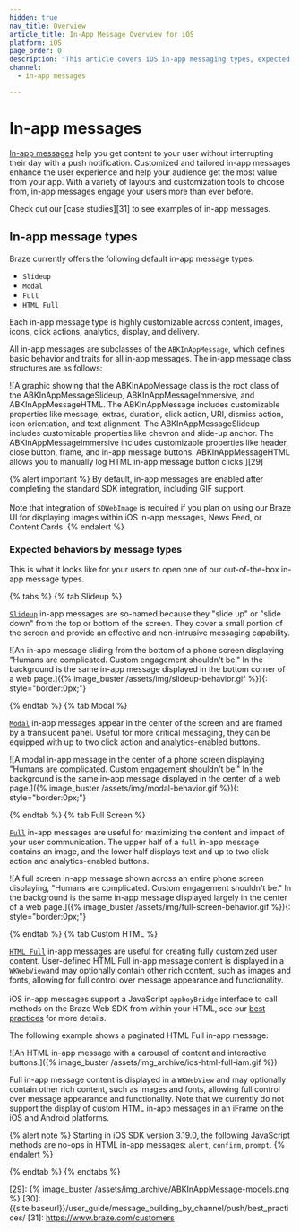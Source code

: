 ```yaml
---
hidden: true
nav_title: Overview
article_title: In-App Message Overview for iOS
platform: iOS
page_order: 0
description: "This article covers iOS in-app messaging types, expected bahaviors, and several use cases."
channel:
  - in-app messages

---
```


# In-app messages

[In-app messages]({{site.baseurl}}/user_guide/message_building_by_channel/in-app_messages/) help you get content to your user without interrupting their day with a push notification. Customized and tailored in-app messages enhance the user experience and help your audience get the most value from your app. With a variety of layouts and customization tools to choose from, in-app messages engage your users more than ever before.

Check out our [case studies][31] to see examples of in-app messages.

## In-app message types

Braze currently offers the following default in-app message types: 

- `Slideup`
- `Modal`
- `Full`
- `HTML Full`

Each in-app message type is highly customizable across content, images, icons, click actions, analytics, display, and delivery.

All in-app messages are subclasses of the `ABKInAppMessage`, which defines basic behavior and traits for all in-app messages. The in-app message class structures are as follows:

![A graphic showing that the ABKInAppMessage class is the root class of the ABKInAppMessageSlideup, ABKInAppMessageImmersive, and ABKInAppMessageHTML. The ABKInAppMessage includes customizable properties like message, extras, duration, click action, URI, dismiss action, icon orientation, and text alignment. The ABKInAppMessageSlideup includes customizable properties like chevron and slide-up anchor. The ABKInAppMessageImmersive includes customizable properties like header, close button, frame, and in-app message buttons. ABKInAppMessageHTML allows you to manually log HTML in-app message button clicks.][29]

{% alert important %}
By default, in-app messages are enabled after completing the standard SDK integration, including GIF support. 
<br><br>
Note that integration of `SDWebImage` is required if you plan on using our Braze UI for displaying images within iOS in-app messages, News Feed, or Content Cards.
{% endalert %}

### Expected behaviors by message types

This is what it looks like for your users to open one of our out-of-the-box in-app message types.

{% tabs %}
{% tab Slideup %}

[`Slideup`](https://appboy.github.io/appboy-ios-sdk/docs/interface_a_b_k_in_app_message_slideup.html) in-app messages are so-named because they "slide up" or "slide down" from the top or bottom of the screen. They cover a small portion of the screen and provide an effective and non-intrusive messaging capability.

![An in-app message sliding from the bottom of a phone screen displaying "Humans are complicated. Custom engagement shouldn't be." In the background is the same in-app message displayed in the bottom corner of a web page.]({% image_buster /assets/img/slideup-behavior.gif %}){: style="border:0px;"}


{% endtab %}
{% tab Modal %}

[`Modal`](https://appboy.github.io/appboy-ios-sdk/docs/interface_a_b_k_in_app_message_modal.html) in-app messages appear in the center of the screen and are framed by a translucent panel. Useful for more critical messaging, they can be equipped with up to two click action and analytics-enabled buttons.

![A modal in-app message in the center of a phone screen displaying "Humans are complicated. Custom engagement shouldn't be." In the background is the same in-app message displayed in the center of a web page.]({% image_buster /assets/img/modal-behavior.gif %}){: style="border:0px;"}

{% endtab %}
{% tab Full Screen %}

[`Full`](https://appboy.github.io/appboy-ios-sdk/docs/interface_a_b_k_in_app_message_full.html) in-app messages are useful for maximizing the content and impact of your user communication. The upper half of a `full` in-app message contains an image, and the lower half displays text and up to two click action and analytics-enabled buttons.

![A full screen in-app message shown across an entire phone screen displaying, "Humans are complicated. Custom engagement shouldn't be." In the background is the same in-app message displayed largely in the center of a web page.]({% image_buster /assets/img/full-screen-behavior.gif %}){: style="border:0px;"}

{% endtab %}
{% tab Custom HTML %}

[`HTML Full`](https://appboy.github.io/appboy-ios-sdk/docs/interface_a_b_k_in_app_message_h_t_m_l_full.html) in-app messages are useful for creating fully customized user content. User-defined HTML Full in-app message content is displayed in a `WKWebView`and may optionally contain other rich content, such as images and fonts, allowing for full control over message appearance and functionality. <br><br>iOS in-app messages support a JavaScript `appboyBridge` interface to call methods on the Braze Web SDK from within your HTML, see our [best practices]({{site.baseurl}}/user_guide/message_building_by_channel/in-app_messages/best_practices/) for more details.

The following example shows a paginated HTML Full in-app message:

![An HTML in-app message with a carousel of content and interactive buttons.]({% image_buster /assets/img_archive/ios-html-full-iam.gif %})

Full in-app message content is displayed in a `WKWebView` and may optionally contain other rich content, such as images and fonts, allowing full control over message appearance and functionality. Note that we currently do not support the display of custom HTML in-app messages in an iFrame on the iOS and Android platforms.

{% alert note %}
Starting in iOS SDK version 3.19.0, the following JavaScript methods are no-ops in HTML in-app messages: `alert`, `confirm`, `prompt`.
{% endalert %}

{% endtab %}
{% endtabs %}

[29]: {% image_buster /assets/img_archive/ABKInAppMessage-models.png %}
[30]: {{site.baseurl}}/user_guide/message_building_by_channel/push/best_practices/
[31]: https://www.braze.com/customers

